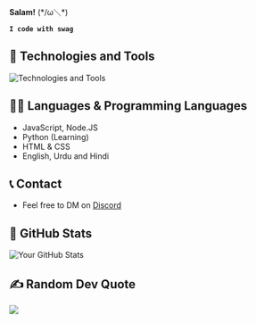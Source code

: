 **Salam!** (\*/ω＼*)

**`I code with swag`**
## 🧰 Technologies and Tools

<div>
  <img src="https://skillicons.dev/icons?i=discord,vscode,html,css,js,ts,nodejs,mongodb,express,react,,github" alt="Technologies and Tools" />
</div>

## 👨‍💻 Languages & Programming Languages
* JavaScript, Node.JS
* Python (Learning)
* HTML & CSS
* English, Urdu and Hindi

## 📞 Contact
- Feel free to DM on [Discord](https://discord.com/users/922120042651451423)

## 🗽 GitHub Stats

![Your GitHub Stats](https://github-readme-stats.vercel.app/api?username=uo1428&show_icons=true&theme=radical)

## ✍️ Random Dev Quote
![](https://quotes-github-readme.vercel.app/api?type=horizontal&theme=radical)

<!---
Uo1428/Uo1428 is a ✨ special ✨ repository because its `README.md` (this file) appears on your GitHub profile.
You can click the Preview link to take a look at your changes.
--->
